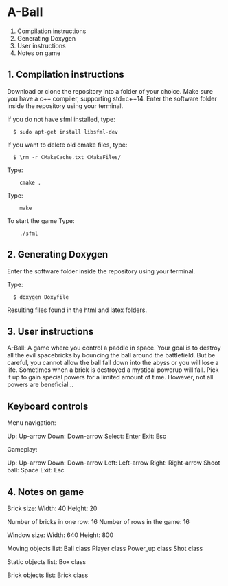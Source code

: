 
# A-Ball

1. Compilation instructions
2. Generating Doxygen
3. User instructions
4. Notes on game

## 1. Compilation instructions

Download or clone the repository into a folder of your choice.
Make sure you have a c++ compiler, supporting std=c++14.
Enter the software folder inside the repository using your terminal.

If you do not have sfml installed, type:
```console
  $ sudo apt-get install libsfml-dev
```

If you want to delete old cmake files, type:
```console
  $ \rm -r CMakeCache.txt CMakeFiles/
```
Type:
```console
    cmake .
```
Type:
```console
    make
```
To start the game
Type:
```console
    ./sfml
```

## 2. Generating Doxygen

Enter the software folder inside the repository using your terminal.

Type:
```console
  $ doxygen Doxyfile
```

Resulting files found in the html and latex folders.

## 3. User instructions

A-Ball: A game where you control a paddle in space. Your goal is to destroy all the evil spacebricks by bouncing the ball around the battlefield. But be careful, you cannot allow the ball fall down into the abyss or you will lose a life. Sometimes when a brick is destroyed a mystical powerup will fall. Pick it up to gain special powers for a limited amount of time. However, not all powers are beneficial...

## Keyboard controls

Menu navigation:

Up: Up-arrow
Down: Down-arrow
Select: Enter
Exit: Esc

Gameplay:

Up: Up-arrow
Down: Down-arrow
Left: Left-arrow
Right: Right-arrow
Shoot ball: Space
Exit: Esc


## 4. Notes on game

Brick size:
Width: 40
Height: 20

Number of bricks in one row: 16
Number of rows in the game: 16

Window size:
Width: 640
Height: 800

Moving objects list:
Ball class
Player class
Power_up class
Shot class

Static objects list:
Box class

Brick objects list:
Brick class
